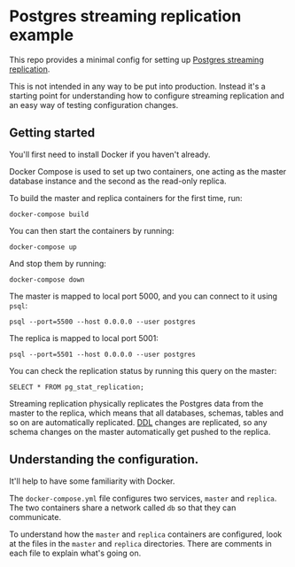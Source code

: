 # Postgres streaming replication example

This repo provides a minimal config for setting up [Postgres streaming
replication][1].

This is not intended in any way to be put into production. Instead it's a
starting point for understanding how to configure streaming replication and an
easy way of testing configuration changes.

## Getting started

You'll first need to install Docker if you haven't already.

Docker Compose is used to set up two containers, one acting as the master
database instance and the second as the read-only replica.

To build the master and replica containers for the first time, run:

```
docker-compose build
```

You can then start the containers by running:

```
docker-compose up
```

And stop them by running:

```
docker-compose down
```

The master is mapped to local port 5000, and you can connect to it using `psql`:

```
psql --port=5500 --host 0.0.0.0 --user postgres
```

The replica is mapped to local port 5001:

```
psql --port=5501 --host 0.0.0.0 --user postgres
```

You can check the replication status by running this query on the master:

```
SELECT * FROM pg_stat_replication;
```

Streaming replication physically replicates the Postgres data from the master to
the replica, which means that all databases, schemas, tables and so on are
automatically replicated. [DDL][2] changes are replicated, so any schema changes
on the master automatically get pushed to the replica.

[1]: https://www.postgresql.org/docs/current/warm-standby.html#STREAMING-REPLICATION
[2]: https://www.postgresql.org/docs/current/ddl.html

## Understanding the configuration.

It'll help to have some familiarity with Docker.

The `docker-compose.yml` file configures two services, `master` and `replica`.
The two containers share a network called `db` so that they can communicate.

To understand how the `master` and `replica` containers are configured, look
at the files in the `master` and `replica` directories. There are comments in
each file to explain what's going on.